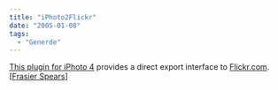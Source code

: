 ```yaml
---
title: "iPhoto2Flickr"
date: "2005-01-08"
tags:
  - "Generde"
---
```


[This plugin for iPhoto 4](http://www.speirs.org/flickrexport/) provides a direct export interface to [Flickr.com](http://flickr.com). \[[Frasier Spears](http://fraserspeirs.livejournal.com/)\]
